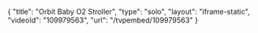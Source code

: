 {
    "title": "Orbit Baby O2 Stroller",
    "type": "solo",
    "layout": "iframe-static",
    "videoId": "109979563",
    "url": "\/tvpembed\/109979563"
}